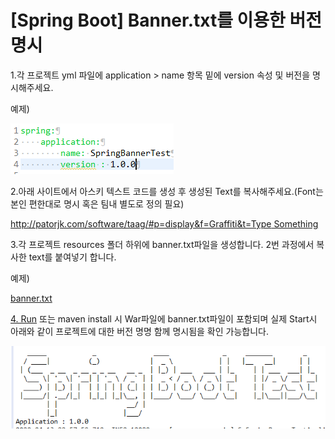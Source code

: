 # [Spring Boot] Banner.txt를 이용한 버전 명시

1.각 프로젝트 yml 파일에 application > name 항목 밑에 version 속성 및 버전을 명시해주세요.

예제)

![Untitled.png](Untitled.png)

2.아래 사이트에서 아스키 텍스트 코드를 생성 후 생성된 Text를 복사해주세요.(Font는 본인 편한대로 명시 혹은 팀내 별도로 정의 필요)

[http://patorjk.com/software/taag/#p=display&f=Graffiti&t=Type Something](http://patorjk.com/software/taag/#p=display&f=Graffiti&t=Type%20Something%20)

3.각 프로젝트 resources 폴더 하위에 banner.txt파일을 생성합니다. 2번 과정에서 복사한 text를 붙여넣기 합니다.

예제)

[banner.txt](banner.txt)

[4. Run](http://4.Run) 또는 maven install 시 War파일에 banner.txt파일이 포함되며 실제 Start시 아래와 같이 프로젝트에 대한 버전 명명 함께 명시됨을 확인 가능합니다.

![Untitled%201.png](Untitled%201.png)

